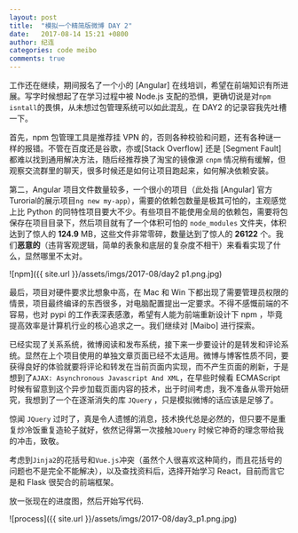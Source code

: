```yaml
---
layout: post
title:  "模拟一个精简版微博 DAY 2"
date:   2017-08-14 15:21 +0800
author: 纪连
categories: code meibo
comments: true
---
```


<style>
img {
    width: 70%;
    padding-left: 15%;
}
</style>

工作还在继续，期间报名了一个小的 [Angular] 在线培训，希望在前端知识有所进展。写字时候想起了在学习过程中被 Node.js 支配的恐惧，更确切说是对`npm isntall`的畏惧，从未想过包管理系统可以如此混乱，在 DAY2 的记录容我先吐槽一下。

首先，npm 包管理工具是推荐挂 VPN 的，否则各种校验和问题，还有各种谜一样的报错。不管在百度还是谷歌，亦或[Stack Overflow] 还是 [Segment Fault] 都难以找到通用解决方法，随后经推荐换了淘宝的镜像源 `cnpm` 情况稍有缓解，但观察交流群里的聊天，很多时候还是如何让项目跑起来，如何解决依赖安装。

第二，Angular 项目文件数量较多，一个很小的项目（此处指 [Angular] 官方 Turorial的展示项目`ng new my-app`），需要的依赖包数量是极其可怕的，主观感觉上比 Python 的同特性项目要大不少。有些项目不能使用全局的依赖包，需要将包保存在项目目录下，然后项目就有了一个体积可怕的 `node_modules` 文件夹，体积达到了惊人的 **124.9** MB，这些文件非常零碎，数量达到了惊人的 **26122** 个。我们**恶意的**（违背客观逻辑，简单的表象和底层的复杂度不相干）来看看实现了什么，显然哪里不太对。

![npm]({{ site.url }}/assets/imgs/2017-08/day2 p1.png.jpg)

最后，项目对硬件要求比想象中高，在 Mac 和 Win 下都出现了需要管理员权限的情景，项目最终编译的东西很多，对电脑配置提出一定要求。不得不感慨前端的不容易，也对 pypi 的工作表深表感激，希望有人能为前端重新设计下 npm ，毕竟提高效率是计算机行业的核心追求之一。我们继续对 [Maibo] 进行探索。

已经实现了关系系统，微博阅读和发布系统，接下来一步要设计的是转发和评论系统。显然在上个项目使用的单独文章页面已经不太适用。微博与博客性质不同，要获得良好的体验就要将评论和转发在当前页面内实现，而不产生页面的刷新，于是想到了`AJAX: Asynchronous Javascript And XML`，在早些时候看 ECMAScript 时候有留意到这个异步加载页面内容的技术，出于时间考虑，我不准备从零开始研究，我想到了一个在逐渐消失的库 `JQuery` ，只是模拟微博的话应该是足够了。

惊闻 `JQuery` 过时了，真是令人遗憾的消息，技术换代总是必然的，但只要不是重复炒冷饭重复造轮子就好，依然记得第一次接触`JQuery` 时候它神奇的理念带给我的冲击，致敬。

考虑到`Jinja2`的花括号和`Vue.js`冲突（虽然个人很喜欢这种简约，而且花括号的问题也不是完全不能解决），以及查找资料后，选择开始学习 React，目前而言它是和 Flask 很契合的前端框架。

放一张现在的进度图，然后开始写代码.

![process]({{ site.url }}/assets/imgs/2017-08/day3_p1.png.jpg)

